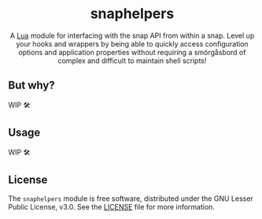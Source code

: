 <div align="center">

# snaphelpers

A [Lua](https://www.lua.org) module for interfacing with the
snap API from within a snap. Level up your hooks and wrappers by being able
to quickly access configuration options and application properties without
requiring a smörgåsbord of complex and difficult to maintain shell scripts!

</div>

## But why?

WIP :hammer_and_wrench:

## Usage

WIP :hammer_and_wrench:

## License

The `snaphelpers` module is free software, distributed under the GNU Lesser Public License, v3.0. See the [LICENSE](./LICENSE) file for more information.
